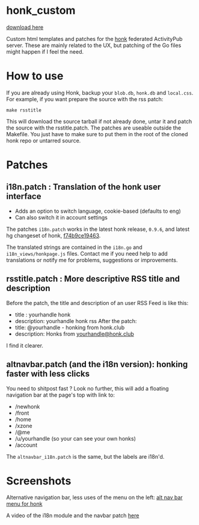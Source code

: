 # honk_custom

[download here](https://git.les-miquelots.net/honk_custom/snapshot/honk_custom-master.zip)

Custom html templates and patches for the
[honk](https://humungus.tedunangst.com/r/honk) federated
ActivityPub server.
These are mainly related to the UX, but patching of the Go files
might happen if I feel the need.

# How to use

If you are already using Honk, backup
your `blob.db`, `honk.db` and `local.css`. For example, if you
want prepare the source with the rss patch:
```
make rsstitle
```
This will download the source tarball if not already done, untar it
and patch the source with the rsstitle.patch.
The patches are useable outside the Makefile. You just have to make
sure to put them in the root of the cloned honk repo or untarred source.

# Patches

## i18n.patch : Translation of the honk user interface

- Adds an option to switch language, cookie-based (defaults to eng)
- Can also switch it in account settings

The patches `i18n.patch` works in the latest honk release, `0.9.6`, and
latest hg changeset of honk, [f74b9ce19463](https://humungus.tedunangst.com/r/honk/v/d/f74b9ce19463).

The translated strings are contained in the `i18n.go` and
`i18n_views/honkpage.js` files. Contact me if you need
help to add translations or notify me for problems, suggestions or
improvements.

## rsstitle.patch : More descriptive RSS title and description

Before the patch, the title and description of an user RSS Feed is like this:
- title : yourhandle honk
- description: yourhandle honk rss
After the patch:
- title: @yourhandle - honking from honk.club
- description: Honks from yourhandle@honk.club

I find it clearer.

## altnavbar.patch (and the i18n version): honking faster with less clicks

You need to shitpost fast ? Look no further, this will add a floating
navigation bar at the page's top with link to:
- /newhonk
- /front
- /home
- /xzone
- /@me
- /u/yourhandle (so your can see your own honks)
- /account

The `altnavbar_i18n.patch` is the same, but the labels are i18n'd. 

# Screenshots

Alternative navigation bar, less uses of the menu on the left:
[alt nav bar menu for honk](https://git.les-miquelots.net/honk_custom/plain/scrots/honk_altnavbar.png)

A video of the i18n module and the navbar patch [here](https://partage.les-miquelots.net/img/honk_i18n.mp4)
